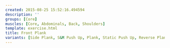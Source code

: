 ```yaml
---
created: 2015-08-25 15:52:16.494594
description: ''
groups: [Core]
muscles: [Core, Abdominals, Back, Shoulders]
template: exercise.html
title: Front Plank
variants: [Side Plank, S&M Push Up, Plank, Static Push Up, Reverse Plank]
---
```

